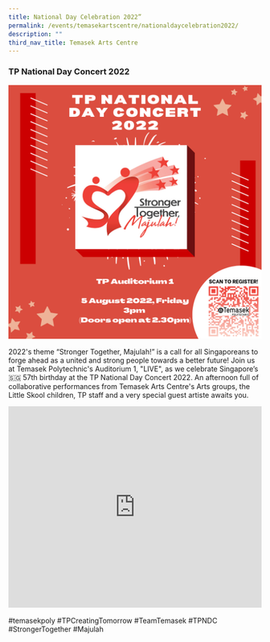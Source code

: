 ```yaml
---
title: National Day Celebration 2022”
permalink: /events/temasekartscentre/nationaldaycelebration2022/
description: ""
third_nav_title: Temasek Arts Centre
---
```

### TP National Day Concert 2022

![NDC 2022](/images/Events/NDC22.png)

2022's theme “Stronger Together, Majulah!” is a call for all Singaporeans to forge ahead as a united and strong people towards a better future! Join us at Temasek Polytechnic's Auditorium 1, "LIVE", as we celebrate Singapore’s 🇸🇬 57th birthday at the TP National Day Concert 2022. An afternoon full of collaborative performances from Temasek Arts Centre's Arts groups, the Little Skool children, TP staff and a very special guest artiste awaits you. 

<iframe width="100%" height="400" src="https://www.youtube.com/embed/UqDruClkBag" title="YouTube video player" frameborder="0" allow="accelerometer; autoplay; clipboard-write; encrypted-media; gyroscope; picture-in-picture" allowfullscreen=""></iframe>

#temasekpoly #TPCreatingTomorrow&nbsp;#TeamTemasek&nbsp;#TPNDC #StrongerTogether #Majulah